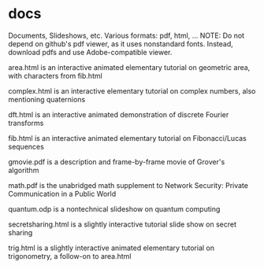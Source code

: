 # docs
Documents, Slideshows, etc.
Various formats: pdf, html, ...
NOTE: Do not depend on github's pdf viewer, as it uses nonstandard fonts. Instead, download pdfs and use Adobe-compatible viewer.

area.html is an interactive animated elementary tutorial on geometric area, with characters from fib.html

complex.html is an interactive elementary tutorial on complex numbers, also mentioning quaternions

dft.html is an interactive animated demonstration of discrete Fourier transforms

fib.html is an interactive animated elementary tutorial on Fibonacci/Lucas sequences

gmovie.pdf is a description and frame-by-frame movie of Grover's algorithm

math.pdf is the unabridged math supplement to Network Security: Private Communication in a Public World

quantum.odp is a nontechnical slideshow on quantum computing

secretsharing.html is a slightly interactive tutorial slide show on secret sharing

trig.html is a slightly interactive animated elementary tutorial on trigonometry, a follow-on to area.html
